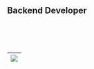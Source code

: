 <h1>
    <sup><sup>Backend Developer</sup> </sup>
</h1>



<br/>
<br />


<br />
<table>
  <thead>
    <tr>
      <th>
          <a href="https://github.com/anuraghazra/github-readme-stats">
            <img align="center" src="https://github-readme-stats.vercel.app/api/top-langs/?username=chorongs&layout=compact&hide_border=true" />
        </a>
      </th>


  </thead>
</table>

